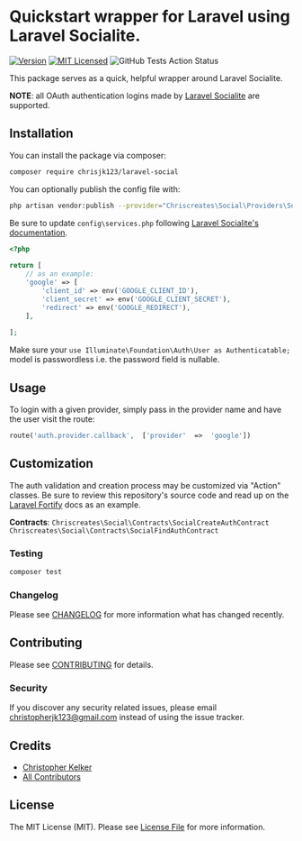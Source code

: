 

# Quickstart wrapper for Laravel using Laravel Socialite.

[![Version](https://img.shields.io/packagist/v/chrisjk123/laravel-social.svg?include_prereleases&style=flat&label=packagist)](https://packagist.org/packages/chrisjk123/laravel-social)
[![MIT Licensed](https://img.shields.io/badge/license-MIT-brightgreen.svg?style=flat)](LICENSE.md)
![GitHub Tests Action Status](https://img.shields.io/github/workflow/status/chrisjk123/laravel-social/run-tests?style=flat&label=tests)

This package serves as a quick, helpful wrapper around Laravel Socialite.

**NOTE**: all OAuth authentication logins made by [Laravel Socialite](https://github.com/laravel/socialite) are supported.

## Installation

You can install the package via composer:

```bash
composer require chrisjk123/laravel-social
```

You can optionally publish the config file with:

```bash
php artisan vendor:publish --provider="Chriscreates\Social\Providers\SocialServiceProvider" --tag="social-config"
```

Be sure to update `config\services.php` following [Laravel Socialite's documentation](https://laravel.com/docs/socialite).


```php
<?php
  
return [
    // as an example:
    'google' => [
	    'client_id' => env('GOOGLE_CLIENT_ID'),
	    'client_secret' => env('GOOGLE_CLIENT_SECRET'),
	    'redirect' => env('GOOGLE_REDIRECT'),
    ],
    
];
```

Make sure your `use Illuminate\Foundation\Auth\User as Authenticatable;` model is passwordless i.e. the password field is nullable.

## Usage

To login with a given provider, simply pass in the provider name and have the user visit the route:

```php
route('auth.provider.callback',  ['provider'  =>  'google'])
```

## Customization

The auth validation and creation process may be customized via "Action" classes. Be sure to review this repository's source code and read up on the [Laravel Fortify](https://laravel.com/docs/fortify) docs as an example.

**Contracts**:
`Chriscreates\Social\Contracts\SocialCreateAuthContract`
`Chriscreates\Social\Contracts\SocialFindAuthContract`

### Testing

``` bash
composer test
```

### Changelog

Please see [CHANGELOG](CHANGELOG.md) for more information what has changed recently.

## Contributing

Please see [CONTRIBUTING](CONTRIBUTING.md) for details.

### Security

If you discover any security related issues, please email christopherjk123@gmail.com instead of using the issue tracker.

## Credits

- [Christopher Kelker](https://github.com/chrisjk123)
- [All Contributors](../../contributors)

## License

The MIT License (MIT). Please see [License File](LICENSE.md) for more information.

